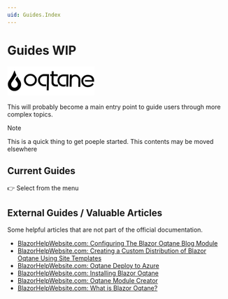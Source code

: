 ```yaml
---
uid: Guides.Index
---
```


# Guides WIP

![Oqtane Rocks!](../assets/logo.png)

This will probably become a main entry point to guide users through more complex topics.

> [!NOTE]
> This is a quick thing to get poeple started.
> This contents may be moved elsewhere

## Current Guides

👉 Select from the menu

## External Guides / Valuable Articles

Some helpful articles that are not part of the official documentation.

* [BlazorHelpWebsite.com: Configuring The Blazor Oqtane Blog Module](https://blazorhelpwebsite.com/ViewBlogPost/15)
* [BlazorHelpWebsite.com: Creating a Custom Distribution of Blazor Oqtane Using Site Templates](https://blazorhelpwebsite.com/ViewBlogPost/41)
* [BlazorHelpWebsite.com: Oqtane Deploy to Azure](https://blazorhelpwebsite.com/ViewBlogPost/40)
* [BlazorHelpWebsite.com: Installing Blazor Oqtane](https://blazorhelpwebsite.com/ViewBlogPost/1)
* [BlazorHelpWebsite.com: Oqtane Module Creator](https://blazorhelpwebsite.com/ViewBlogPost/4)
* [BlazorHelpWebsite.com: What is Blazor Oqtane?](https://blazorhelpwebsite.com/ViewBlogPost/16)

